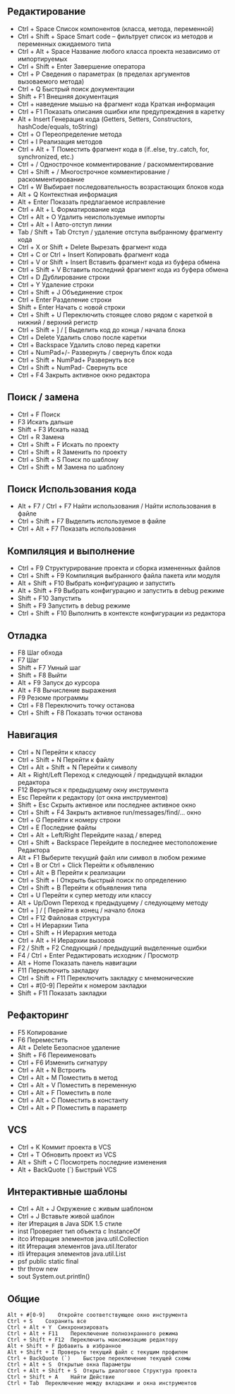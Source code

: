 ## Редактирование
*    Ctrl + Space	Список компонентов (класса, метода, переменной)
*    Ctrl + Shift + Space	Smart code – фильтрует список из методов и переменных ожидаемого типа
*    Ctrl + Alt + Space	Название любого класса проекта независимо от импортируемых
*    Ctrl + Shift + Enter	Завершение оператора
*    Ctrl + P	Сведения о параметрах (в пределах аргументов вызоваемого метода)
*    Ctrl + Q	Быстрый поиск документации
*    Shift + F1	Внешняя документация
*    Ctrl + наведение мышью на фрагмент кода	Краткая информация
*    Ctrl + F1	Показать описания ошибки или предупреждения в каретку
*    Alt + Insert	Генерация кода (Getters, Setters, Constructors, hashCode/equals, toString)
*    Ctrl + O	Переопределение метода
*    Ctrl + I	Реализация методов
*    Ctrl + Alt + T	Поместить фрагмент кода в (if..else, try..catch, for, synchronized, etc.)
*    Ctrl + /	Однострочное комментирование / раскомментирование
*    Ctrl + Shift + /	Многострочное комментирование / раскомментирование
*    Ctrl + W	Выбирает последовательность возрастающих блоков кода
*    Alt + Q	Контекстная информация
*    Alt + Enter	Показать предлагаемое исправление
*    Ctrl + Alt + L	Форматирование кода
*    Ctrl + Alt + O	Удалить неиспользуемые импорты
*    Ctrl + Alt + I	Авто-отступ линии
*    Tab / Shift + Tab	Отступ / удаление отступа выбранному фрагменту кода
*    Ctrl + X or Shift + Delete	Вырезать фрагмент кода
*    Ctrl + C or Ctrl + Insert	Копировать фрагмент кода
*    Ctrl + V or Shift + Insert	Вставить фрагмент кода из буфера обмена
*    Ctrl + Shift + V	Вставить последний фрагмент кода из буфера обмена
*    Ctrl + D	Дублирование строки
*    Ctrl + Y	Удаление строки
*    Ctrl + Shift + J	Объединение строк
*    Ctrl + Enter	Разделение строки
*    Shift + Enter	Начать с новой строки
*    Ctrl + Shift + U	Переключить стоящее слово рядом с кареткой в нижний / верхний регистр
*    Ctrl + Shift + ] / [	Выделить код до конца / начала блока
*    Ctrl + Delete	Удалить слово после каретки
*    Ctrl + Backspace	Удалить слово перед каретки
*    Ctrl + NumPad+/-	Развернуть / свернуть блок кода
*    Ctrl + Shift + NumPad+	Развернуть все
*    Ctrl + Shift + NumPad-	Свернуть все
*    Ctrl + F4	Закрыть активное окно редактора
## Поиск / замена
*    Ctrl + F	Поиск
*    F3	Искать дальше
*    Shift + F3	Искать назад
*    Ctrl + R	Замена
*    Ctrl + Shift + F	Искать по проекту
*    Ctrl + Shift + R	Заменить по проекту
*    Ctrl + Shift + S	Поиск по шаблону
*    Ctrl + Shift + M	Замена по шаблону
## Поиск Использования кода
*    Alt + F7 / Ctrl + F7	Найти использования / Найти использования в файле
*    Ctrl + Shift + F7	Выделить используемое в файле
*    Ctrl + Alt + F7	Показать использования 
## Компиляция и выполнение
*    Ctrl + F9	Структурирование проекта и сборка измененных файлов
*    Ctrl + Shift + F9	Компиляция выбранного файла пакета или модуля
*    Alt + Shift + F10	Выбрать конфигурацию и запустить
*    Alt + Shift + F9	Выбрать конфигурацию и запустить в debug режиме
*    Shift + F10	Запустить
*    Shift + F9	Запустить в debug режиме
*    Ctrl + Shift + F10	Выполнить в контексте конфигурации из редактора
## Отладка
*    F8	Шаг обхода
*    F7	Шаг
*    Shift + F7	Умный шаг
*    Shift + F8	Выйти
*    Alt + F9	Запуск до курсора
*    Alt + F8	Вычисление выражения
*    F9	Резюме программы
*    Ctrl + F8	Переключить точку останова
*    Ctrl + Shift + F8	Показать точки останова
## Навигация
*    Ctrl + N	Перейти к классу
*    Ctrl + Shift + N	Перейти к файлу
*    Ctrl + Alt + Shift + N	Перейти к символу
*    Alt + Right/Left	Переход к следующей / предыдущей вкладки редактора
*    F12	Вернуться к предыдущему окну инструмента
*    Esc	Перейти к редактору (от окна инструментов)
*    Shift + Esc	Скрыть активное или последнее активное окно
*    Ctrl + Shift + F4	Закрыть активное run/messages/find/… окно
*    Ctrl + G	Перейти к номеру строки
*    Ctrl + E	Последние файлы
*    Ctrl + Alt + Left/Right	Перейдите назад / вперед
*    Ctrl + Shift + Backspace	Перейдите в последнее местоположение Редактора
*    Alt + F1	Выберите текущий файл или символ в любом режиме
*    Ctrl + B or Ctrl + Click	Перейти к объявлению
*    Ctrl + Alt + B	Перейти к реализации
*    Ctrl + Shift + I	Открыть быстрый поиск по определению
*    Ctrl + Shift + B	Перейти к объявления типа
*    Ctrl + U	Перейти к супер методу или классу
*    Alt + Up/Down	Переход к предыдущему / следующему методу
*    Ctrl + ] / [	Перейти в конец / начало блока
*    Ctrl + F12	Файловая структура
*    Ctrl + H	Иерархии Типа
*    Ctrl + Shift + H	Иерархия метода
*    Ctrl + Alt + H	Иерархии вызовов
*    F2 / Shift + F2	Следующий / предыдущий выделенные ошибки
*    F4 / Ctrl + Enter	Редактировать исходник / Просмотр
*    Alt + Home	Показать панель навигации
*    F11	Переключить закладку
*    Ctrl + Shift + F11	Переключить закладку с мнемонические
*    Ctrl + #[0-9]	Перейти к номером закладки
*    Shift + F11	Показать закладки
## Рефакторинг
*    F5	Копирование
*    F6	Переместить
*    Alt + Delete	Безопасное удаление
*    Shift + F6	Переименовать
*    Ctrl + F6	Изменить сигнатуру
*    Ctrl + Alt + N	Встроить
*    Ctrl + Alt + M	Поместить в метод
*    Ctrl + Alt + V	Поместить в переменную
*    Ctrl + Alt + F	Поместить в поле
*    Ctrl + Alt + C	Поместить в константу
*    Ctrl + Alt + P	Поместить в параметр
## VCS
*    Ctrl + K	Коммит проекта в VCS
*    Ctrl + T	Обновить проект из VCS
*    Alt + Shift + C	Посмотреть последние изменения
*    Alt + BackQuote (`)	Быстрый VCS
## Интерактивные шаблоны
*    Ctrl + Alt + J	Окружение с живым шаблоном
*    Ctrl + J	Вставьте живой шаблон
*    iter	Итерация в Java SDK 1.5 стиле
*    inst	Проверяет тип объекта с InstanceOf
*    itco	Итерация элементов java.util.Collection
*    itit	Итерация элементов java.util.Iterator
*    itli	Итерация элементов java.util.List
*    psf	public static final
*    thr	throw new
*    sout	System.out.println()
## Общие
    Alt + #[0-9]	Откройте соответствующее окно инструмента
    Ctrl + S	Сохранить все
    Ctrl + Alt + Y	Cинхронизировать
    Ctrl + Alt + F11	Переключение полноэкранного режима
    Ctrl + Shift + F12	Переключить максимизацию редактору
    Alt + Shift + F	Добавить в избранное
    Alt + Shift + I	Проверьте текущий файл с текущим профилем
    Ctrl + BackQuote (`)	Быстрое переключение текущей схемы
    Ctrl + Alt + S	Открытые окна Параметры
    Ctrl + Alt + Shift + S	Открыть диалоговое Структура проекта
    Ctrl + Shift + A	Найти Действие
    Ctrl + Tab	Переключение между вкладками и окна инструментов